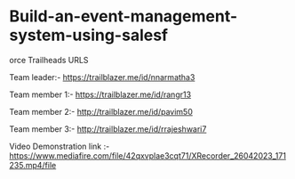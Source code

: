 # Build-an-event-management-system-using-salesf
orce
Trailheads URLS

Team leader:-
https://trailblazer.me/id/nnarmatha3

Team member 1:-
https://trailblazer.me/id/rangr13

Team member 2:-
http://trailblazer.me/id/pavim50

Team member 3:-
http://trailblazer.me/id/rrajeshwari7

Video Demonstration link :-
https://www.mediafire.com/file/42qxvplae3cqt71/XRecorder_26042023_171235.mp4/file
